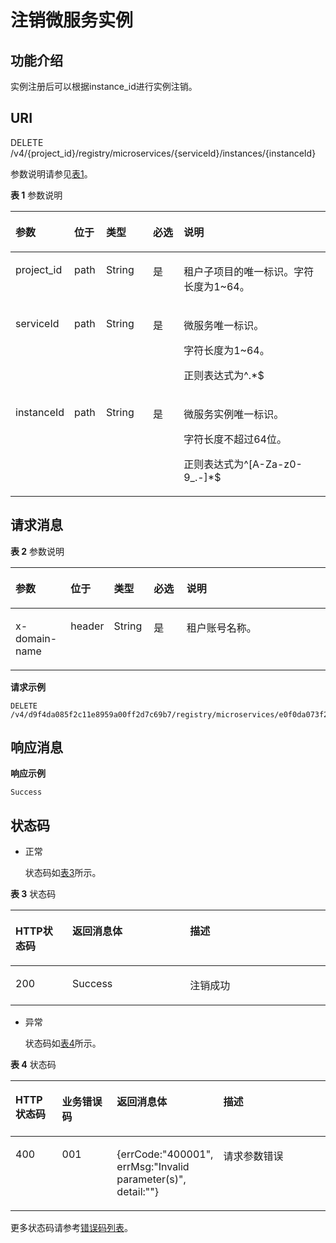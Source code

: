 # 注销微服务实例<a name="ZH-CN_TOPIC_0115698135"></a>

## 功能介绍<a name="zh-cn_topic_0060210630_section1941034418288"></a>

实例注册后可以根据instance\_id进行实例注销。

## URI<a name="zh-cn_topic_0060210630_section134557291090"></a>

DELETE /v4/\{project\_id\}/registry/microservices/\{serviceId\}/instances/\{instanceId\}

参数说明请参见[表1](#zh-cn_topic_0060210630_table51620847114953)。

**表 1**  参数说明

<a name="zh-cn_topic_0060210630_table51620847114953"></a>
<table><thead align="left"><tr id="zh-cn_topic_0060210630_row43559169114953"><th class="cellrowborder" valign="top" width="15.151515151515152%" id="mcps1.2.6.1.1"><p id="zh-cn_topic_0060210630_p3155843511508"><a name="zh-cn_topic_0060210630_p3155843511508"></a><a name="zh-cn_topic_0060210630_p3155843511508"></a>参数</p>
</th>
<th class="cellrowborder" valign="top" width="10.101010101010102%" id="mcps1.2.6.1.2"><p id="zh-cn_topic_0060210630_p1433711215158"><a name="zh-cn_topic_0060210630_p1433711215158"></a><a name="zh-cn_topic_0060210630_p1433711215158"></a>位于</p>
</th>
<th class="cellrowborder" valign="top" width="15.151515151515152%" id="mcps1.2.6.1.3"><p id="zh-cn_topic_0060210630_p609644911508"><a name="zh-cn_topic_0060210630_p609644911508"></a><a name="zh-cn_topic_0060210630_p609644911508"></a>类型</p>
</th>
<th class="cellrowborder" valign="top" width="10.101010101010102%" id="mcps1.2.6.1.4"><p id="zh-cn_topic_0060210630_p2405040011508"><a name="zh-cn_topic_0060210630_p2405040011508"></a><a name="zh-cn_topic_0060210630_p2405040011508"></a>必选</p>
</th>
<th class="cellrowborder" valign="top" width="49.494949494949495%" id="mcps1.2.6.1.5"><p id="zh-cn_topic_0060210630_p192541611508"><a name="zh-cn_topic_0060210630_p192541611508"></a><a name="zh-cn_topic_0060210630_p192541611508"></a>说明</p>
</th>
</tr>
</thead>
<tbody><tr id="zh-cn_topic_0060210630_row3354120103312"><td class="cellrowborder" valign="top" width="15.151515151515152%" headers="mcps1.2.6.1.1 "><p id="zh-cn_topic_0060210630_p895821704912"><a name="zh-cn_topic_0060210630_p895821704912"></a><a name="zh-cn_topic_0060210630_p895821704912"></a>project_id</p>
</td>
<td class="cellrowborder" valign="top" width="10.101010101010102%" headers="mcps1.2.6.1.2 "><p id="zh-cn_topic_0060210630_p395813172491"><a name="zh-cn_topic_0060210630_p395813172491"></a><a name="zh-cn_topic_0060210630_p395813172491"></a>path</p>
</td>
<td class="cellrowborder" valign="top" width="15.151515151515152%" headers="mcps1.2.6.1.3 "><p id="zh-cn_topic_0060210630_p550511331492"><a name="zh-cn_topic_0060210630_p550511331492"></a><a name="zh-cn_topic_0060210630_p550511331492"></a>String</p>
</td>
<td class="cellrowborder" valign="top" width="10.101010101010102%" headers="mcps1.2.6.1.4 "><p id="zh-cn_topic_0060210630_p4521173314920"><a name="zh-cn_topic_0060210630_p4521173314920"></a><a name="zh-cn_topic_0060210630_p4521173314920"></a>是</p>
</td>
<td class="cellrowborder" valign="top" width="49.494949494949495%" headers="mcps1.2.6.1.5 "><p id="zh-cn_topic_0060210621_p13958181774915"><a name="zh-cn_topic_0060210621_p13958181774915"></a><a name="zh-cn_topic_0060210621_p13958181774915"></a>租户子项目的唯一标识。字符长度为1~64。</p>
</td>
</tr>
<tr id="zh-cn_topic_0060210630_row35538952114953"><td class="cellrowborder" valign="top" width="15.151515151515152%" headers="mcps1.2.6.1.1 "><p id="zh-cn_topic_0060210630_p60082860114953"><a name="zh-cn_topic_0060210630_p60082860114953"></a><a name="zh-cn_topic_0060210630_p60082860114953"></a>serviceId</p>
</td>
<td class="cellrowborder" valign="top" width="10.101010101010102%" headers="mcps1.2.6.1.2 "><p id="zh-cn_topic_0060210630_p143373125156"><a name="zh-cn_topic_0060210630_p143373125156"></a><a name="zh-cn_topic_0060210630_p143373125156"></a>path</p>
</td>
<td class="cellrowborder" valign="top" width="15.151515151515152%" headers="mcps1.2.6.1.3 "><p id="zh-cn_topic_0060210630_p34873521114953"><a name="zh-cn_topic_0060210630_p34873521114953"></a><a name="zh-cn_topic_0060210630_p34873521114953"></a>String</p>
</td>
<td class="cellrowborder" valign="top" width="10.101010101010102%" headers="mcps1.2.6.1.4 "><p id="zh-cn_topic_0060210630_p6182975114953"><a name="zh-cn_topic_0060210630_p6182975114953"></a><a name="zh-cn_topic_0060210630_p6182975114953"></a>是</p>
</td>
<td class="cellrowborder" valign="top" width="49.494949494949495%" headers="mcps1.2.6.1.5 "><p id="zh-cn_topic_0060210630_p31058941114953"><a name="zh-cn_topic_0060210630_p31058941114953"></a><a name="zh-cn_topic_0060210630_p31058941114953"></a>微服务唯一标识。</p>
<p id="zh-cn_topic_0060210630_p9598815121819"><a name="zh-cn_topic_0060210630_p9598815121819"></a><a name="zh-cn_topic_0060210630_p9598815121819"></a>字符长度为1~64。</p>
<p id="zh-cn_topic_0060210630_p45982015151819"><a name="zh-cn_topic_0060210630_p45982015151819"></a><a name="zh-cn_topic_0060210630_p45982015151819"></a>正则表达式为^.*$</p>
</td>
</tr>
<tr id="zh-cn_topic_0060210630_row186628104944"><td class="cellrowborder" valign="top" width="15.151515151515152%" headers="mcps1.2.6.1.1 "><p id="zh-cn_topic_0060210630_p15116939104944"><a name="zh-cn_topic_0060210630_p15116939104944"></a><a name="zh-cn_topic_0060210630_p15116939104944"></a>instanceId</p>
</td>
<td class="cellrowborder" valign="top" width="10.101010101010102%" headers="mcps1.2.6.1.2 "><p id="zh-cn_topic_0060210630_p1833714123152"><a name="zh-cn_topic_0060210630_p1833714123152"></a><a name="zh-cn_topic_0060210630_p1833714123152"></a>path</p>
</td>
<td class="cellrowborder" valign="top" width="15.151515151515152%" headers="mcps1.2.6.1.3 "><p id="zh-cn_topic_0060210630_p16512509104944"><a name="zh-cn_topic_0060210630_p16512509104944"></a><a name="zh-cn_topic_0060210630_p16512509104944"></a>String</p>
</td>
<td class="cellrowborder" valign="top" width="10.101010101010102%" headers="mcps1.2.6.1.4 "><p id="zh-cn_topic_0060210630_p62444868104944"><a name="zh-cn_topic_0060210630_p62444868104944"></a><a name="zh-cn_topic_0060210630_p62444868104944"></a>是</p>
</td>
<td class="cellrowborder" valign="top" width="49.494949494949495%" headers="mcps1.2.6.1.5 "><p id="zh-cn_topic_0060210630_p24869576104944"><a name="zh-cn_topic_0060210630_p24869576104944"></a><a name="zh-cn_topic_0060210630_p24869576104944"></a>微服务实例唯一标识。</p>
<p id="zh-cn_topic_0060210630_p12475140131818"><a name="zh-cn_topic_0060210630_p12475140131818"></a><a name="zh-cn_topic_0060210630_p12475140131818"></a>字符长度不超过64位。</p>
<p id="zh-cn_topic_0060210630_p790845614184"><a name="zh-cn_topic_0060210630_p790845614184"></a><a name="zh-cn_topic_0060210630_p790845614184"></a>正则表达式为^[A-Za-z0-9_.-]*$</p>
</td>
</tr>
</tbody>
</table>

## 请求消息<a name="zh-cn_topic_0060210630_section6638077392226"></a>

**表 2**  参数说明

<a name="zh-cn_topic_0060210630_table17364947175216"></a>
<table><thead align="left"><tr id="zh-cn_topic_0060210630_row1736417475525"><th class="cellrowborder" valign="top" width="17.64705882352941%" id="mcps1.2.6.1.1"><p id="zh-cn_topic_0060210630_p4480158145214"><a name="zh-cn_topic_0060210630_p4480158145214"></a><a name="zh-cn_topic_0060210630_p4480158145214"></a>参数</p>
</th>
<th class="cellrowborder" valign="top" width="9.803921568627452%" id="mcps1.2.6.1.2"><p id="zh-cn_topic_0060210630_p848835895217"><a name="zh-cn_topic_0060210630_p848835895217"></a><a name="zh-cn_topic_0060210630_p848835895217"></a>位于</p>
</th>
<th class="cellrowborder" valign="top" width="12.745098039215685%" id="mcps1.2.6.1.3"><p id="zh-cn_topic_0060210630_p1488115816521"><a name="zh-cn_topic_0060210630_p1488115816521"></a><a name="zh-cn_topic_0060210630_p1488115816521"></a>类型</p>
</th>
<th class="cellrowborder" valign="top" width="10.784313725490197%" id="mcps1.2.6.1.4"><p id="zh-cn_topic_0060210630_p13488558175218"><a name="zh-cn_topic_0060210630_p13488558175218"></a><a name="zh-cn_topic_0060210630_p13488558175218"></a>必选</p>
</th>
<th class="cellrowborder" valign="top" width="49.01960784313725%" id="mcps1.2.6.1.5"><p id="zh-cn_topic_0060210630_p1718334145311"><a name="zh-cn_topic_0060210630_p1718334145311"></a><a name="zh-cn_topic_0060210630_p1718334145311"></a>说明</p>
</th>
</tr>
</thead>
<tbody><tr id="zh-cn_topic_0060210630_row1836444715522"><td class="cellrowborder" valign="top" width="17.64705882352941%" headers="mcps1.2.6.1.1 "><p id="zh-cn_topic_0060210630_p126698307474"><a name="zh-cn_topic_0060210630_p126698307474"></a><a name="zh-cn_topic_0060210630_p126698307474"></a>x-domain-name</p>
</td>
<td class="cellrowborder" valign="top" width="9.803921568627452%" headers="mcps1.2.6.1.2 "><p id="zh-cn_topic_0060210630_p1767743014711"><a name="zh-cn_topic_0060210630_p1767743014711"></a><a name="zh-cn_topic_0060210630_p1767743014711"></a>header</p>
</td>
<td class="cellrowborder" valign="top" width="12.745098039215685%" headers="mcps1.2.6.1.3 "><p id="zh-cn_topic_0060210630_p1667763015471"><a name="zh-cn_topic_0060210630_p1667763015471"></a><a name="zh-cn_topic_0060210630_p1667763015471"></a>String</p>
</td>
<td class="cellrowborder" valign="top" width="10.784313725490197%" headers="mcps1.2.6.1.4 "><p id="zh-cn_topic_0060210630_p1767733010474"><a name="zh-cn_topic_0060210630_p1767733010474"></a><a name="zh-cn_topic_0060210630_p1767733010474"></a>是</p>
</td>
<td class="cellrowborder" valign="top" width="49.01960784313725%" headers="mcps1.2.6.1.5 "><p id="zh-cn_topic_0060210630_p7684430114719"><a name="zh-cn_topic_0060210630_p7684430114719"></a><a name="zh-cn_topic_0060210630_p7684430114719"></a>租户账号名称。</p>
</td>
</tr>
</tbody>
</table>

**请求示例**

```
DELETE /v4/d9f4da085f2c11e8959a00ff2d7c69b7/registry/microservices/e0f0da073f2c91e8979a89ff2d7c69t6/instances/com.huawei.instance.InstanceService
```

## 响应消息<a name="zh-cn_topic_0060210630_section5419268816116"></a>

**响应示例**

```
Success
```

## 状态码<a name="zh-cn_topic_0060210630_section4458192915911"></a>

-   正常

    状态码如[表3](#zh-cn_topic_0060210630_zh-cn_topic_0079393967_zh-cn_topic_0075248102_table287518019404)所示。


**表 3**  状态码

<a name="zh-cn_topic_0060210630_zh-cn_topic_0079393967_zh-cn_topic_0075248102_table287518019404"></a>
<table><thead align="left"><tr id="zh-cn_topic_0060210630_zh-cn_topic_0079393967_zh-cn_topic_0075248102_row29079739404"><th class="cellrowborder" valign="top" width="18.07%" id="mcps1.2.4.1.1"><p id="zh-cn_topic_0060210630_p15140191517311"><a name="zh-cn_topic_0060210630_p15140191517311"></a><a name="zh-cn_topic_0060210630_p15140191517311"></a>HTTP状态码</p>
</th>
<th class="cellrowborder" valign="top" width="37.35%" id="mcps1.2.4.1.2"><p id="zh-cn_topic_0060210630_p537034565010"><a name="zh-cn_topic_0060210630_p537034565010"></a><a name="zh-cn_topic_0060210630_p537034565010"></a>返回消息体</p>
</th>
<th class="cellrowborder" valign="top" width="44.58%" id="mcps1.2.4.1.3"><p id="zh-cn_topic_0060210630_p71561815534"><a name="zh-cn_topic_0060210630_p71561815534"></a><a name="zh-cn_topic_0060210630_p71561815534"></a>描述</p>
</th>
</tr>
</thead>
<tbody><tr id="zh-cn_topic_0060210630_zh-cn_topic_0079393967_zh-cn_topic_0075248102_row333343189404"><td class="cellrowborder" valign="top" width="18.07%" headers="mcps1.2.4.1.1 "><p id="zh-cn_topic_0060210630_p37870402151037"><a name="zh-cn_topic_0060210630_p37870402151037"></a><a name="zh-cn_topic_0060210630_p37870402151037"></a>200</p>
</td>
<td class="cellrowborder" valign="top" width="37.35%" headers="mcps1.2.4.1.2 "><p id="zh-cn_topic_0060210630_p20950145512912"><a name="zh-cn_topic_0060210630_p20950145512912"></a><a name="zh-cn_topic_0060210630_p20950145512912"></a>Success</p>
</td>
<td class="cellrowborder" valign="top" width="44.58%" headers="mcps1.2.4.1.3 "><p id="zh-cn_topic_0060210630_p47603723151037"><a name="zh-cn_topic_0060210630_p47603723151037"></a><a name="zh-cn_topic_0060210630_p47603723151037"></a>注销成功</p>
</td>
</tr>
</tbody>
</table>

-   异常

    状态码如[表4](#zh-cn_topic_0060210630_zh-cn_topic_0079393967_zh-cn_topic_0075248102_table217266469404)所示。


**表 4**  状态码

<a name="zh-cn_topic_0060210630_zh-cn_topic_0079393967_zh-cn_topic_0075248102_table217266469404"></a>
<table><thead align="left"><tr id="zh-cn_topic_0060210630_zh-cn_topic_0079393967_zh-cn_topic_0075248102_row149156199404"><th class="cellrowborder" valign="top" width="15.000000000000002%" id="mcps1.2.5.1.1"><p id="zh-cn_topic_0060210630_p152371515315"><a name="zh-cn_topic_0060210630_p152371515315"></a><a name="zh-cn_topic_0060210630_p152371515315"></a>HTTP状态码</p>
</th>
<th class="cellrowborder" valign="top" width="18.000000000000004%" id="mcps1.2.5.1.2"><p id="zh-cn_topic_0060210630_p523717517320"><a name="zh-cn_topic_0060210630_p523717517320"></a><a name="zh-cn_topic_0060210630_p523717517320"></a>业务错误码</p>
</th>
<th class="cellrowborder" valign="top" width="31.000000000000007%" id="mcps1.2.5.1.3"><p id="zh-cn_topic_0060210630_p823719511737"><a name="zh-cn_topic_0060210630_p823719511737"></a><a name="zh-cn_topic_0060210630_p823719511737"></a>返回消息体</p>
</th>
<th class="cellrowborder" valign="top" width="36.00000000000001%" id="mcps1.2.5.1.4"><p id="zh-cn_topic_0060210630_p14237125115316"><a name="zh-cn_topic_0060210630_p14237125115316"></a><a name="zh-cn_topic_0060210630_p14237125115316"></a>描述</p>
</th>
</tr>
</thead>
<tbody><tr id="zh-cn_topic_0060210630_zh-cn_topic_0079393967_zh-cn_topic_0075248102_row66966729404"><td class="cellrowborder" valign="top" width="15.000000000000002%" headers="mcps1.2.5.1.1 "><p id="zh-cn_topic_0060210630_zh-cn_topic_0079393967_zh-cn_topic_0075248102_p55595609404"><a name="zh-cn_topic_0060210630_zh-cn_topic_0079393967_zh-cn_topic_0075248102_p55595609404"></a><a name="zh-cn_topic_0060210630_zh-cn_topic_0079393967_zh-cn_topic_0075248102_p55595609404"></a>400</p>
</td>
<td class="cellrowborder" valign="top" width="18.000000000000004%" headers="mcps1.2.5.1.2 "><p id="zh-cn_topic_0060210630_p146711127171116"><a name="zh-cn_topic_0060210630_p146711127171116"></a><a name="zh-cn_topic_0060210630_p146711127171116"></a>001</p>
</td>
<td class="cellrowborder" valign="top" width="31.000000000000007%" headers="mcps1.2.5.1.3 "><p id="zh-cn_topic_0060210630_p18671127141112"><a name="zh-cn_topic_0060210630_p18671127141112"></a><a name="zh-cn_topic_0060210630_p18671127141112"></a>{errCode:"400001", errMsg:"Invalid parameter(s)", detail:""}</p>
</td>
<td class="cellrowborder" valign="top" width="36.00000000000001%" headers="mcps1.2.5.1.4 "><p id="zh-cn_topic_0060210630_p1767192721120"><a name="zh-cn_topic_0060210630_p1767192721120"></a><a name="zh-cn_topic_0060210630_p1767192721120"></a>请求参数错误</p>
</td>
</tr>
</tbody>
</table>

更多状态码请参考[错误码列表](错误码列表.md)。

